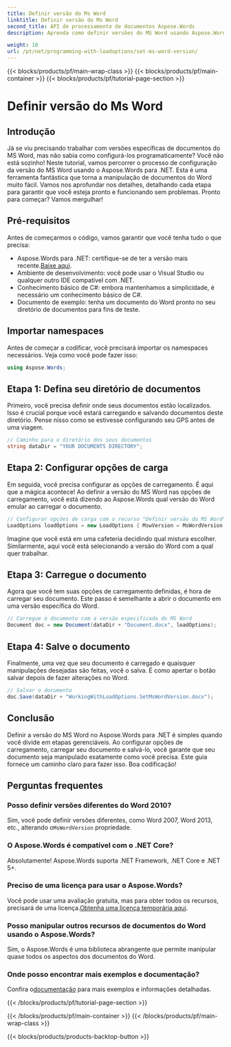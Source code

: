 ```yaml
---
title: Definir versão do Ms Word
linktitle: Definir versão do Ms Word
second_title: API de processamento de documentos Aspose.Words
description: Aprenda como definir versões do MS Word usando Aspose.Words para .NET com nosso guia detalhado. Perfeito para desenvolvedores que buscam simplificar a manipulação de documentos.

weight: 10
url: /pt/net/programming-with-loadoptions/set-ms-word-version/
---
```


{{< blocks/products/pf/main-wrap-class >}}
{{< blocks/products/pf/main-container >}}
{{< blocks/products/pf/tutorial-page-section >}}

# Definir versão do Ms Word

## Introdução

Já se viu precisando trabalhar com versões específicas de documentos do MS Word, mas não sabia como configurá-los programaticamente? Você não está sozinho! Neste tutorial, vamos percorrer o processo de configuração da versão do MS Word usando o Aspose.Words para .NET. Esta é uma ferramenta fantástica que torna a manipulação de documentos do Word muito fácil. Vamos nos aprofundar nos detalhes, detalhando cada etapa para garantir que você esteja pronto e funcionando sem problemas. Pronto para começar? Vamos mergulhar!

## Pré-requisitos

Antes de começarmos o código, vamos garantir que você tenha tudo o que precisa:

-  Aspose.Words para .NET: certifique-se de ter a versão mais recente.[Baixe aqui](https://releases.aspose.com/words/net/).
- Ambiente de desenvolvimento: você pode usar o Visual Studio ou qualquer outro IDE compatível com .NET.
- Conhecimento básico de C#: embora mantenhamos a simplicidade, é necessário um conhecimento básico de C#.
- Documento de exemplo: tenha um documento do Word pronto no seu diretório de documentos para fins de teste.

## Importar namespaces

Antes de começar a codificar, você precisará importar os namespaces necessários. Veja como você pode fazer isso:

```csharp
using Aspose.Words;
```

## Etapa 1: Defina seu diretório de documentos

Primeiro, você precisa definir onde seus documentos estão localizados. Isso é crucial porque você estará carregando e salvando documentos deste diretório. Pense nisso como se estivesse configurando seu GPS antes de uma viagem.

```csharp
// Caminho para o diretório dos seus documentos
string dataDir = "YOUR DOCUMENTS DIRECTORY";
```

## Etapa 2: Configurar opções de carga

Em seguida, você precisa configurar as opções de carregamento. É aqui que a mágica acontece! Ao definir a versão do MS Word nas opções de carregamento, você está dizendo ao Aspose.Words qual versão do Word emular ao carregar o documento.

```csharp
// Configurar opções de carga com o recurso "Definir versão do MS Word"
LoadOptions loadOptions = new LoadOptions { MswVersion = MsWordVersion.Word2010 };
```

Imagine que você está em uma cafeteria decidindo qual mistura escolher. Similarmente, aqui você está selecionando a versão do Word com a qual quer trabalhar.

## Etapa 3: Carregue o documento

Agora que você tem suas opções de carregamento definidas, é hora de carregar seu documento. Este passo é semelhante a abrir o documento em uma versão específica do Word.

```csharp
// Carregue o documento com a versão especificada do MS Word
Document doc = new Document(dataDir + "Document.docx", loadOptions);
```

## Etapa 4: Salve o documento

Finalmente, uma vez que seu documento é carregado e quaisquer manipulações desejadas são feitas, você o salva. É como apertar o botão salvar depois de fazer alterações no Word.

```csharp
// Salvar o documento
doc.Save(dataDir + "WorkingWithLoadOptions.SetMsWordVersion.docx");
```

## Conclusão

Definir a versão do MS Word no Aspose.Words para .NET é simples quando você divide em etapas gerenciáveis. Ao configurar opções de carregamento, carregar seu documento e salvá-lo, você garante que seu documento seja manipulado exatamente como você precisa. Este guia fornece um caminho claro para fazer isso. Boa codificação!

## Perguntas frequentes

### Posso definir versões diferentes do Word 2010?
 Sim, você pode definir versões diferentes, como Word 2007, Word 2013, etc., alterando o`MsWordVersion` propriedade.

### O Aspose.Words é compatível com o .NET Core?
Absolutamente! Aspose.Words suporta .NET Framework, .NET Core e .NET 5+.

### Preciso de uma licença para usar o Aspose.Words?
 Você pode usar uma avaliação gratuita, mas para obter todos os recursos, precisará de uma licença.[Obtenha uma licença temporária aqui](https://purchase.aspose.com/temporary-license/).

### Posso manipular outros recursos de documentos do Word usando o Aspose.Words?
Sim, o Aspose.Words é uma biblioteca abrangente que permite manipular quase todos os aspectos dos documentos do Word.

### Onde posso encontrar mais exemplos e documentação?
 Confira o[documentação](https://reference.aspose.com/words/net/) para mais exemplos e informações detalhadas.

{{< /blocks/products/pf/tutorial-page-section >}}

{{< /blocks/products/pf/main-container >}}
{{< /blocks/products/pf/main-wrap-class >}}

{{< blocks/products/products-backtop-button >}}
